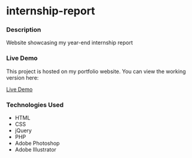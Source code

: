# internship-report

### Description
Website showcasing my year-end internship report


### Live Demo

This project is hosted on my portfolio website. You can view the working version here:

<a href="https://manonbourges.me/demos/internship-report/index.html">Live Demo</a>

### Technologies Used

<ul>
  <li>HTML</li>
  <li>CSS</li>
  <li>jQuery</li>
  <li>PHP</li>
  <li>Adobe Photoshop</li>
  <li>Adobe Illustrator</li>
</ul>
